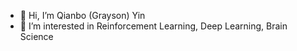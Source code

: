 - 👋 Hi, I’m Qianbo (Grayson) Yin
- 👀 I’m interested in Reinforcement Learning, Deep Learning, Brain Science

<!---
ygrayson/ygrayson is a ✨ special ✨ repository because its `README.md` (this file) appears on your GitHub profile.
You can click the Preview link to take a look at your changes.
--->
